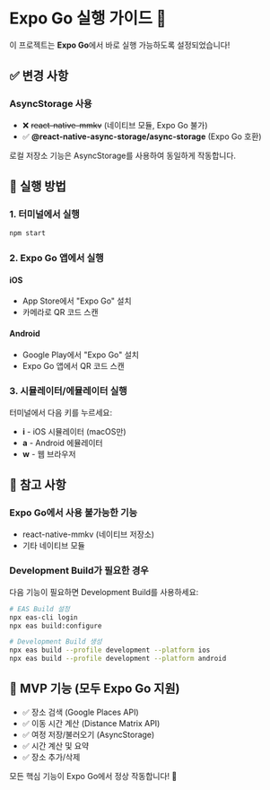 # Expo Go 실행 가이드 📱

이 프로젝트는 **Expo Go**에서 바로 실행 가능하도록 설정되었습니다!

## ✅ 변경 사항

### AsyncStorage 사용
- ❌ ~~react-native-mmkv~~ (네이티브 모듈, Expo Go 불가)
- ✅ **@react-native-async-storage/async-storage** (Expo Go 호환)

로컬 저장소 기능은 AsyncStorage를 사용하여 동일하게 작동합니다.

## 🚀 실행 방법

### 1. 터미널에서 실행
```bash
npm start
```

### 2. Expo Go 앱에서 실행

#### iOS
- App Store에서 "Expo Go" 설치
- 카메라로 QR 코드 스캔

#### Android  
- Google Play에서 "Expo Go" 설치
- Expo Go 앱에서 QR 코드 스캔

### 3. 시뮬레이터/에뮬레이터 실행

터미널에서 다음 키를 누르세요:
- **i** - iOS 시뮬레이터 (macOS만)
- **a** - Android 에뮬레이터
- **w** - 웹 브라우저

## 📝 참고 사항

### Expo Go에서 사용 불가능한 기능
- react-native-mmkv (네이티브 저장소)
- 기타 네이티브 모듈

### Development Build가 필요한 경우
다음 기능이 필요하면 Development Build를 사용하세요:

```bash
# EAS Build 설정
npx eas-cli login
npx eas build:configure

# Development Build 생성
npx eas build --profile development --platform ios
npx eas build --profile development --platform android
```

## 🎯 MVP 기능 (모두 Expo Go 지원)

- ✅ 장소 검색 (Google Places API)
- ✅ 이동 시간 계산 (Distance Matrix API)
- ✅ 여정 저장/불러오기 (AsyncStorage)
- ✅ 시간 계산 및 요약
- ✅ 장소 추가/삭제

모든 핵심 기능이 Expo Go에서 정상 작동합니다! 🎉

